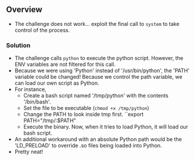 ## Overview
- The challenge does not work... exploit the final call to ``system`` to take control of the process. 
	
### Solution
- The challenge calls ``python`` to execute the python script. However, the ENV variables are not filtered for this call. 
- Because we were using 'Python' instead of '/usr/bin/python', the 'PATH' variable could be changed! Because we control the path variable, we can load our own script as Python. 
- For instance, 
	- Create a bash script named '/tmp/python' with the contents '/bin/bash'. 
	- Set the file to be executable (``chmod +x /tmp/python``)
	- Change the PATH to look inside tmp first. ``export PATH="/tmp/:$PATH"
	- Execute the binary. Now, when it tries to load Python, it will load our bash script. 
- An additional workaround with an absolute Python path would be the 'LD_PRELOAD' to override .so files being loaded into Python. 
- Pretty neat!
